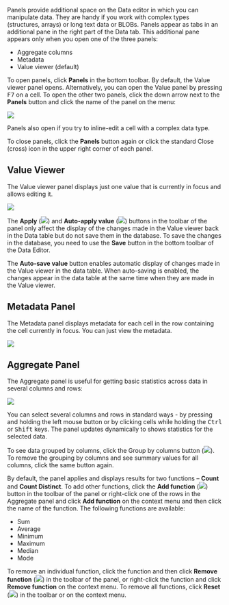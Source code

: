 Panels provide additional space on the Data editor in which you can manipulate data. They are handy if you work with complex types (structures, arrays) or long text data or BLOBs. Panels appear as tabs in an additional pane in the right part of the Data tab. This additional pane appears only when you open one of the three panels:
* Aggregate columns
* Metadata
* Value viewer (default)

To open panels, click **Panels** in the bottom toolbar. By default, the Value viewer panel opens. Alternatively, you can open the Value panel by pressing <kbd>F7</kbd> on a cell.
To open the other two panels, click the down arrow next to the **Panels** button and click the name of the panel on the menu:

<img src="https://www.dropbox.com/s/fkegrn16hs01h7o/Panels%20menu.png?raw=1"/>

Panels also open if you try to inline-edit a cell with a complex data type.

To close panels, click the **Panels** button again or click the standard Close (cross) icon in the upper right corner of each panel.

## Value Viewer

The Value viewer panel displays just one value that is currently in focus and allows editing it.
 
<img src="https://www.dropbox.com/s/3w3f5zhngmc4pqw/Value%20viewer%20panel.png?raw=1"/>

The **Apply** (<img src="https://www.dropbox.com/s/0fzio9bh4rwcxu9/Apply%20button.png?raw=1"/>) and **Auto-apply value** (<img src="https://www.dropbox.com/s/cqooq6d6yhywd8z/Auto-save%20value%20button.png?raw=1"/>) buttons in the toolbar of the panel only affect the display of the changes made in the Value viewer back in the Data table but do not save them in the database. To save the changes in the database, you need to use the **Save** button in the bottom toolbar of the Data Editor.

The **Auto-save value** button enables automatic display of changes made in the Value viewer in the data table. When auto-saving is enabled, the changes appear in the data table at the same time when they are made in the Value viewer.

## Metadata Panel
The Metadata panel displays metadata for each cell in the row containing the cell currently in focus. You can just view the metadata.

<img src="https://www.dropbox.com/s/v4ng1dbwjhd1fla/Panels.png?raw=1"/>

## Aggregate Panel

The Aggregate panel is useful for getting basic statistics across data in several columns and rows:

<img src="https://www.dropbox.com/s/riedr4jrpquxw1j/Aggregate%20panel.png?raw=1"/>

You can select several columns and rows in standard ways - by pressing and holding the left mouse button or by clicking cells while holding the <kbd>Ctrl</kbd> or <kbd>Shift</kbd> keys. The panel updates dynamically to shows statistics for the selected data.

To see data grouped by columns, click the Group by columns button (<img src="https://www.dropbox.com/s/ni41161hr00mwok/Group%20by%20columns%20button.png?raw=1"/>). To remove the grouping by columns and see summary values for all columns, click the same button again.

By default, the panel applies and displays results for two functions – **Count** and **Count Distinct**. To add other functions, click the **Add function** (<img src="https://www.dropbox.com/s/8w4oqr674np45wy/Add%20function%20button.png?raw=1"/>) button in the toolbar of the panel or right-click one of the rows in the Aggregate panel and click **Add function** on the context menu and then click the name of the function. The following functions are available:
* Sum
* Average
* Minimum
* Maximum
* Median
* Mode

To remove an individual function, click the function and then click **Remove function** (<img src="https://www.dropbox.com/s/lih3rda6cs1qrhw/Remove%20function%20button.png?raw=1"/>) in the toolbar of the panel, or right-click the function and click **Remove function** on the context menu. To remove all functions, click **Reset** (<img src="https://www.dropbox.com/s/t325eq1s9wbv3y8/Reset%20button1.png?raw=1"/>) in the toolbar or on the context menu.
